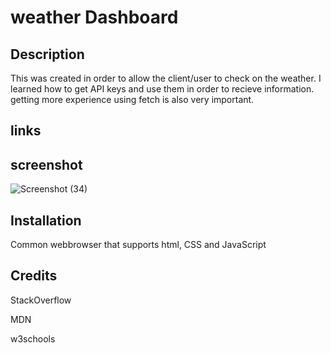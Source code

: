 # weather Dashboard 

## Description
This was created in order to allow the client/user to check on the weather. 
I learned how to get API keys and use them in order to recieve information. 
getting more experience using fetch is also very important.

## links

## screenshot
![Screenshot (34)](https://user-images.githubusercontent.com/108189023/184805411-6347b3fc-7652-4f76-b0ab-9646886bce64.png)

## Installation
Common webbrowser that supports html, CSS and JavaScript


## Credits
StackOverflow

MDN

w3schools

